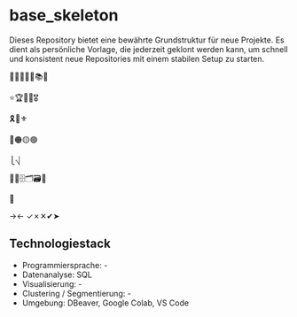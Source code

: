 # base_skeleton
Dieses Repository bietet eine bewährte Grundstruktur für neue Projekte. Es dient als persönliche Vorlage, die jederzeit geklont werden kann, um schnell und konsistent neue Repositories mit einem stabilen Setup zu starten.


📕📙📒📗📓📚🧾

⭐️🏆🥇🏅🎖️

🎗️📌⚜️

🔴🟠🟡🟢

⎩⎷

📁📂🗄️🗂️🗃️📍

🔑


→←
✓✗✕✔︎➤


## Technologiestack

* Programmiersprache: -
* Datenanalyse: SQL
* Visualisierung: -
* Clustering / Segmentierung: -
* Umgebung: DBeaver, Google Colab, VS Code

